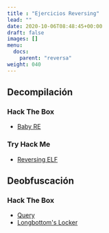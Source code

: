 ```yaml
---
title : "Ejercicios Reversing"
lead: ""
date: 2020-10-06T08:48:45+00:00
draft: false
images: []
menu:
  docs:
    parent: "reversa"
weight: 040
---
```


## Decompilación

### Hack The Box
* [Baby RE](https://app.hackthebox.eu/challenges/Baby-RE)

### Try Hack Me
* [Reversing ELF](https://tryhackme.com/room/reverselfiles)

## Deobfuscación

### Hack The Box
* [Query](https://app.hackthebox.eu/challenges/Query)
* [Longbottom's Locker](https://app.hackthebox.eu/challenges/Longbottom's-Locker)
